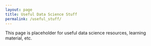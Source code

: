```yaml
---
layout: page
title: Useful Data Science Stuff
permalink: /useful_stuff/
---
```


This page is placeholder for useful data science resources, learning material, etc.